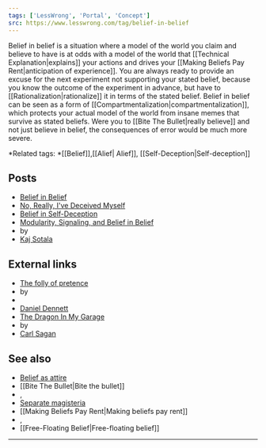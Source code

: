 ```yaml
---
tags: ['LessWrong', 'Portal', 'Concept']
src: https://www.lesswrong.com/tag/belief-in-belief
---
```


Belief in belief is a situation where a model of the world you claim and believe to have is at odds with a model of the world that [[Technical Explanation|explains]] your actions and drives your [[Making Beliefs Pay Rent|anticipation of experience]]. You are always ready to provide an excuse for the next experiment not supporting your stated belief, because you know the outcome of the experiment in advance, but have to [[Rationalization|rationalize]] it in terms of the stated belief. Belief in belief can be seen as a form of [[Compartmentalization|compartmentalization]], which protects your actual model of the world from insane memes that survive as stated beliefs. Were you to [[Bite The Bullet|really believe]] and not just believe in belief, the consequences of error would be much more severe.

*Related tags: *[[Belief]],[[Alief| Alief]], [[Self-Deception|Self-deception]]

## Posts
- [Belief in Belief](http://lesswrong.com/lw/i4/belief_in_belief/)
- [No, Really, I've Deceived Myself](http://lesswrong.com/lw/r/no_really_ive_deceived_myself/)
- [Belief in Self-Deception](http://lesswrong.com/lw/s/belief_in_selfdeception/)
- [Modularity, Signaling, and Belief in Belief](http://lesswrong.com/lw/8ev/modularity_signaling_and_belief_in_belief/)
-  by 
- [Kaj Sotala](https://wiki.lesswrong.com/wiki/Kaj_Sotala)

## External links
- [The folly of pretence](http://www.guardian.co.uk/commentisfree/belief/2009/jul/16/daniel-dennett-belief-atheism)
-  by
-  
- [Daniel Dennett](https://en.wikipedia.org/wiki/Daniel_Dennett)
- [The Dragon In My Garage](http://www.godlessgeeks.com/LINKS/Dragon.htm)
-  by 
- [Carl Sagan](https://en.wikipedia.org/wiki/Carl_Sagan)

## See also
- [Belief as attire](https://wiki.lesswrong.com/wiki/Belief_as_attire)
- [[Bite The Bullet|Bite the bullet]]
- , 
- [Separate magisteria](https://wiki.lesswrong.com/wiki/Separate_magisteria)
- [[Making Beliefs Pay Rent|Making beliefs pay rent]]
- , 
- [[Free-Floating Belief|Free-floating belief]]



---

